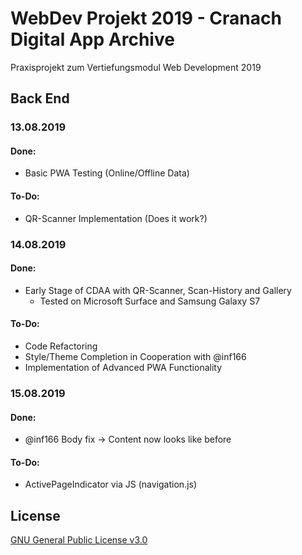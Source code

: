 # WebDev Projekt 2019 - Cranach Digital App Archive
Praxisprojekt zum Vertiefungsmodul Web Development 2019

## Back End

### 13.08.2019
#### Done:
- Basic PWA Testing (Online/Offline Data)

#### To-Do:
- QR-Scanner Implementation (Does it work?)

### 14.08.2019
#### Done:
- Early Stage of CDAA with QR-Scanner, Scan-History and Gallery
  - Tested on Microsoft Surface and Samsung Galaxy S7

#### To-Do:
- Code Refactoring
- Style/Theme Completion in Cooperation with @inf166
- Implementation of Advanced PWA Functionality

### 15.08.2019 
#### Done:
- @inf166 Body fix -> Content now looks like before
#### To-Do:
- ActivePageIndicator via JS (navigation.js)

## License
[GNU General Public License v3.0](https://github.com/Inf166/WDSS19-Praxisarbeit/blob/master/LICENSE)